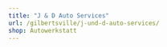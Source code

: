 ```yaml
---
title: "J & D Auto Services"
url: /gilbertsville/j-und-d-auto-services/
shop: Autowerkstatt
---
```


